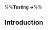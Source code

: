 <link rel="stylesheet" href="{{baseUrl}}/css/textbook.css">

<div class="website-content">

%%**Testing &rarr;**%%

## Introduction

<div id="main">

<include src="what/embed.md" />
<include src="testability/embed.md" />

</div>

</div>

